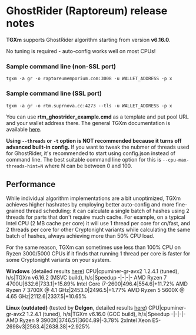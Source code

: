 # GhostRider (Raptoreum) release notes

**TGXm** supports GhostRider algorithm starting from version **v6.16.0**.

No tuning is required - auto-config works well on most CPUs!

### Sample command line (non-SSL port)
```
tgxm -a gr -o raptoreumemporium.com:3008 -u WALLET_ADDRESS -p x
```

### Sample command line (SSL port)
```
tgxm -a gr -o rtm.suprnova.cc:4273 --tls -u WALLET_ADDRESS -p x
```

You can use **rtm_ghostrider_example.cmd** as a template and put pool URL and your wallet address there. The general TGXm documentation is available [here](https://tgxm.com/docs/miner).

**Using `--threads` or `-t` option is NOT recommended because it turns off advanced built-in config.** If you want to tweak the nubmer of threads used for GhostRider, it's recommended to start using config.json instead of command line. The best suitable command line option for this is `--cpu-max-threads-hint=N` where N can be between 0 and 100.

## Performance

While individual algorithm implementations are a bit unoptimized, TGXm achieves higher hashrates by employing better auto-config and more fine-grained thread scheduling: it can calculate a single batch of hashes using 2 threads for parts that don't require much cache. For example, on a typical Intel CPU (2 MB cache per core) it will use 1 thread per core for cn/fast, and 2 threads per core for other Cryptonight variants while calculating the same batch of hashes, always achieving more than 50% CPU load.

For the same reason, TGXm can sometimes use less than 100% CPU on Ryzen 3000/5000 CPUs if it finds that running 1 thread per core is faster for some Cryptonight variants on your system.

**Windows** (detailed results [here](https://imgur.com/a/0njIVVW))
CPU|cpuminer-gr-avx2 1.2.4.1 (tuned), h/s|TGXm v6.16.2 (MSVC build), h/s|Speedup
-|-|-|-
AMD Ryzen 7 4700U|632.6|733.1|+15.89%
Intel Core i7-2600|496.4|554.6|+11.72%
AMD Ryzen 7 3700X @ 4.1 GHz|2453.0|2496.5|+1.77%
AMD Ryzen 5 5600X @ 4.65 GHz|2112.6|2337.5|+10.65%

**Linux (outdated)** (tested by **Delgon**, detailed results [here](https://cdn.discordapp.com/attachments/604375870236524574/913167614749048872/unknown.png))
CPU|cpuminer-gr-avx2 1.2.4.1 (tuned), h/s|TGXm v6.16.0 (GCC build), h/s|Speedup
-|-|-|-
AMD Ryzen 9 3900X|3746.51|3604.89|-3.78%
2xIntel Xeon E5-2698v3|2563.4|2638.38|+2.925%
